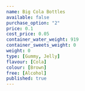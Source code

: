 ```yaml
---
name: Big Cola Bottles
available: false
purchase_option: "2"
price: 0.1
cost_price: 0.05
container_water_weight: 919
container_sweets_weight: 0
weight: 0
type: [Gummy, Jelly]
flavour: [Cola]
colour: [Brown]
free: [Alcohol]
published: true
---
```

